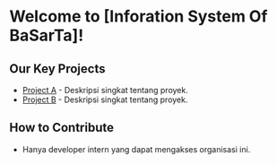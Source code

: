 # Welcome to [Inforation System Of BaSarTa]!



## Our Key Projects
- [Project A](link) - Deskripsi singkat tentang proyek.
- [Project B](link) - Deskripsi singkat tentang proyek.

## How to Contribute
- Hanya developer intern yang dapat mengakses organisasi ini.

